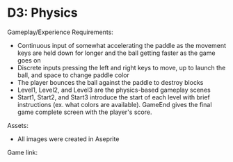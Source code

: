 # D3: Physics

Gameplay/Experience Requirements:
- Continuous input of somewhat accelerating the paddle as the movement keys are held down for longer and the ball getting faster as the game goes on
- Discrete inputs pressing the left and right keys to move, up to launch the ball, and space to change paddle color
- The player bounces the ball against the paddle to destroy blocks
- Level1, Level2, and Level3 are the physics-based gameplay scenes
- Start1, Start2, and Start3 introduce the start of each level with brief instructions (ex. what colors are available). GameEnd gives the final game complete screen with the player's score.

Assets:
- All images were created in Aseprite

Game link:
